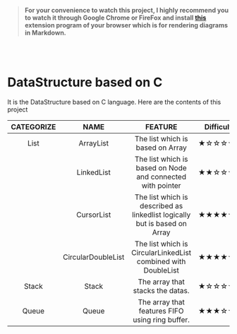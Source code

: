 > **For your convenience to watch this project, I highly recommend you to watch it through Google Chrome or FireFox and install [this](https://github.com/BackMarket/github-mermaid-extension) extension program of your browser which is for rendering diagrams in Markdown.**

<br/>
<br/>

# DataStructure based on C

It is the DataStructure based on C language. Here are the contents of this project

| CATEGORIZE |        NAME        |                                  FEATURE                                  | Difficulty |
| :--------: | :----------------: | :-----------------------------------------------------------------------: | :--------: |
|    List    |     ArrayList      |                     The list which is based on Array                      |   ★☆☆☆☆☆   |
|            |     LinkedList     |        The list which is based on Node and connected with pointer         |   ★★☆☆☆☆   |
|            |     CursorList     | The list which is described as linkedlist logically but is based on Array |   ★★★★☆☆   |
|            | CircularDoubleList |       The list which is CircularLinkedList combined with DoubleList       |   ★★★★☆☆   |
|   Stack    |       Stack        |                     The array that stacks the datas.                      |   ★☆☆☆☆☆   |
|   Queue    |       Queue        |               The array that features FIFO using ring buffer.             |   ★★★☆☆☆   |
